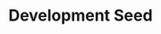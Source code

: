 ---
title: Development Seed
url: https://developmentseed.org/
image: ./media/hor--neg-mono@2x.png
group: Hosts
---